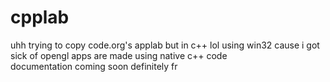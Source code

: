 # cpplab
uhh trying to copy code.org's applab but in c++ lol
using win32 cause i got sick of opengl
apps are made using native c++ code  
documentation coming soon definitely fr
